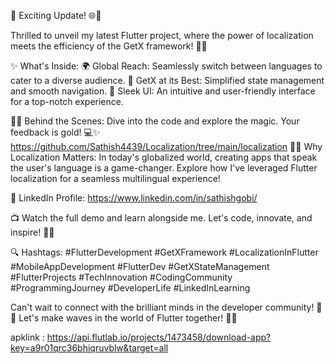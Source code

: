 🚀 Exciting Update! 🌐📱

Thrilled to unveil my latest Flutter project, where the power of localization meets the efficiency of the GetX framework! 🚀🔧

✨ What's Inside:
🌍 Global Reach: Seamlessly switch between languages to cater to a diverse audience.
🚀 GetX at its Best: Simplified state management and smooth navigation.
🎨 Sleek UI: An intuitive and user-friendly interface for a top-notch experience.

👨‍💻 Behind the Scenes:
Dive into the code and explore the magic. Your feedback is gold! 💻✨
https://github.com/Sathish4439/Localization/tree/main/localization
🧑‍💼 Why Localization Matters:
In today's globalized world, creating apps that speak the user's language is a game-changer. Explore how I've leveraged Flutter localization for a seamless multilingual experience!

🔗 LinkedIn Profile:
https://www.linkedin.com/in/sathishgobi/

📺 Watch the full demo and learn alongside me. Let's code, innovate, and inspire! 🚀🌐

🔍 Hashtags:
#FlutterDevelopment #GetXFramework #LocalizationInFlutter #MobileAppDevelopment #FlutterDev #GetXStateManagement #FlutterProjects #TechInnovation #CodingCommunity #ProgrammingJourney #DeveloperLife #LinkedInLearning

Can't wait to connect with the brilliant minds in the developer community! 🤝✨ Let's make waves in the world of Flutter together! 🚀💙

apklink : https://api.flutlab.io/projects/1473458/download-app?key=a9r01qrc36bhiqruvblw&target=all
